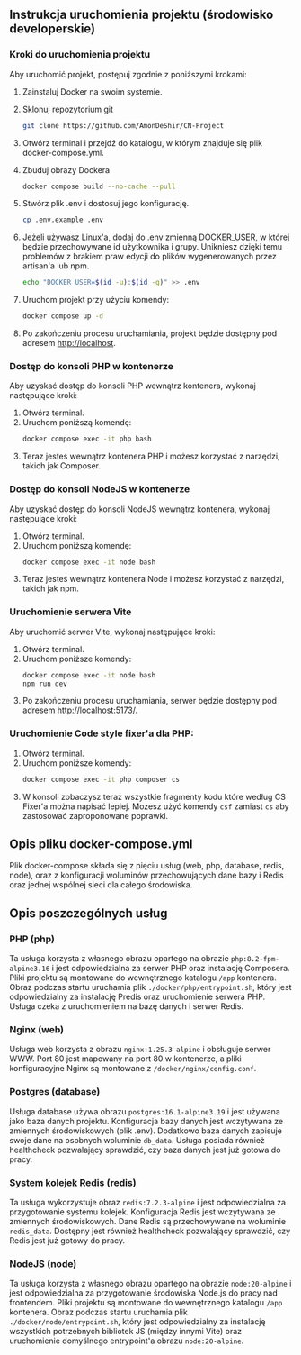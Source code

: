 ## Instrukcja uruchomienia projektu (środowisko developerskie)

### Kroki do uruchomienia projektu
Aby uruchomić projekt, postępuj zgodnie z poniższymi krokami:

1. Zainstaluj Docker na swoim systemie.
2. Sklonuj repozytorium git
    ```bash
    git clone https://github.com/AmonDeShir/CN-Project
    ```
3. Otwórz terminal i przejdź do katalogu, w którym znajduje się plik docker-compose.yml.
4. Zbuduj obrazy Dockera
    ```bash
    docker compose build --no-cache --pull   
    ```
5. Stwórz plik .env i dostosuj jego konfigurację.
    ```bash
    cp .env.example .env
    ```
6. Jeżeli używasz Linux'a, dodaj do .env zmienną DOCKER_USER, w której będzie przechowywane id użytkownika i grupy. Unikniesz dzięki temu problemów z brakiem praw edycji do plików wygenerowanych przez artisan'a lub npm.
    ```bash
    echo "DOCKER_USER=$(id -u):$(id -g)" >> .env
    ```

7. Uruchom projekt przy użyciu komendy:
    ```bash
    docker compose up -d
    ```
8. Po zakończeniu procesu uruchamiania, projekt będzie dostępny pod adresem [http://localhost](http://localhost).

### Dostęp do konsoli PHP w kontenerze
Aby uzyskać dostęp do konsoli PHP wewnątrz kontenera, wykonaj następujące kroki:

1. Otwórz terminal.
2. Uruchom poniższą komendę:
    ```bash
    docker compose exec -it php bash
    ```
3. Teraz jesteś wewnątrz kontenera PHP i możesz korzystać z narzędzi, takich jak Composer.

### Dostęp do konsoli NodeJS w kontenerze
Aby uzyskać dostęp do konsoli NodeJS wewnątrz kontenera, wykonaj następujące kroki:

1. Otwórz terminal.
2. Uruchom poniższą komendę:
    ```bash
    docker compose exec -it node bash
    ```
3. Teraz jesteś wewnątrz kontenera Node i możesz korzystać z narzędzi, takich jak npm.

### Uruchomienie serwera Vite
Aby uruchomić serwer Vite, wykonaj następujące kroki:

1. Otwórz terminal.
2. Uruchom poniższe komendy:
    ```bash
    docker compose exec -it node bash
    npm run dev
    ```
3. Po zakończeniu procesu uruchamiania, serwer będzie dostępny pod adresem [http://localhost:5173/](http://localhost:5173/).

### Uruchomienie Code style fixer'a dla PHP:
1. Otwórz terminal.
2. Uruchom poniższe komendy:
    ```bash
    docker compose exec -it php composer cs
    ```
3. W konsoli zobaczysz teraz wszystkie fragmenty kodu które według CS Fixer'a można napisać lepiej. Możesz użyć komendy `csf` zamiast `cs` aby zastosować zaproponowane poprawki.

## Opis pliku docker-compose.yml
Plik docker-compose składa się z pięciu usług (web, php, database, redis, node), oraz z konfiguracji woluminów przechowujących dane bazy i Redis oraz jednej wspólnej sieci dla całego środowiska.

## Opis poszczególnych usług
### PHP (php)
Ta usługa korzysta z własnego obrazu opartego na obrazie `php:8.2-fpm-alpine3.16` i jest odpowiedzialna za serwer PHP oraz instalację Composera. Pliki projektu są montowane do wewnętrznego katalogu `/app` kontenera. Obraz podczas startu uruchamia plik `./docker/php/entrypoint.sh`, który jest odpowiedzialny za instalację Predis oraz uruchomienie serwera PHP. Usługa czeka z uruchomieniem na bazę danych i serwer Redis.

### Nginx (web)
Usługa web korzysta z obrazu `nginx:1.25.3-alpine` i obsługuje serwer WWW. Port 80 jest mapowany na port 80 w kontenerze, a pliki konfiguracyjne Nginx są montowane z `/docker/nginx/config.conf`.

### Postgres (database)
Usługa database używa obrazu `postgres:16.1-alpine3.19` i jest używana jako baza danych projektu. Konfiguracja bazy danych jest wczytywana ze zmiennych środowiskowych (plik .env). Dodatkowo baza danych zapisuje swoje dane na osobnych woluminie `db_data`. Usługa posiada również healthcheck pozwalający sprawdzić, czy baza danych jest już gotowa do pracy.

### System kolejek Redis (redis)
Ta usługa wykorzystuje obraz `redis:7.2.3-alpine` i jest odpowiedzialna za przygotowanie systemu kolejek. Konfiguracja Redis jest wczytywana ze zmiennych środowiskowych. Dane Redis są przechowywane na woluminie `redis_data`. Dostępny jest również healthcheck pozwalający sprawdzić, czy Redis jest już gotowy do pracy.

### NodeJS (node)
Ta usługa korzysta z własnego obrazu opartego na obrazie `node:20-alpine` i jest odpowiedzialna za przygotowanie środowiska Node.js do pracy nad frontendem. Pliki projektu są montowane do wewnętrznego katalogu `/app` kontenera. Obraz podczas startu uruchamia plik `./docker/node/entrypoint.sh`, który jest odpowiedzialny za instalację wszystkich potrzebnych bibliotek JS (między innymi Vite) oraz uruchomienie domyślnego entrypoint'a obrazu `node:20-alpine`.
